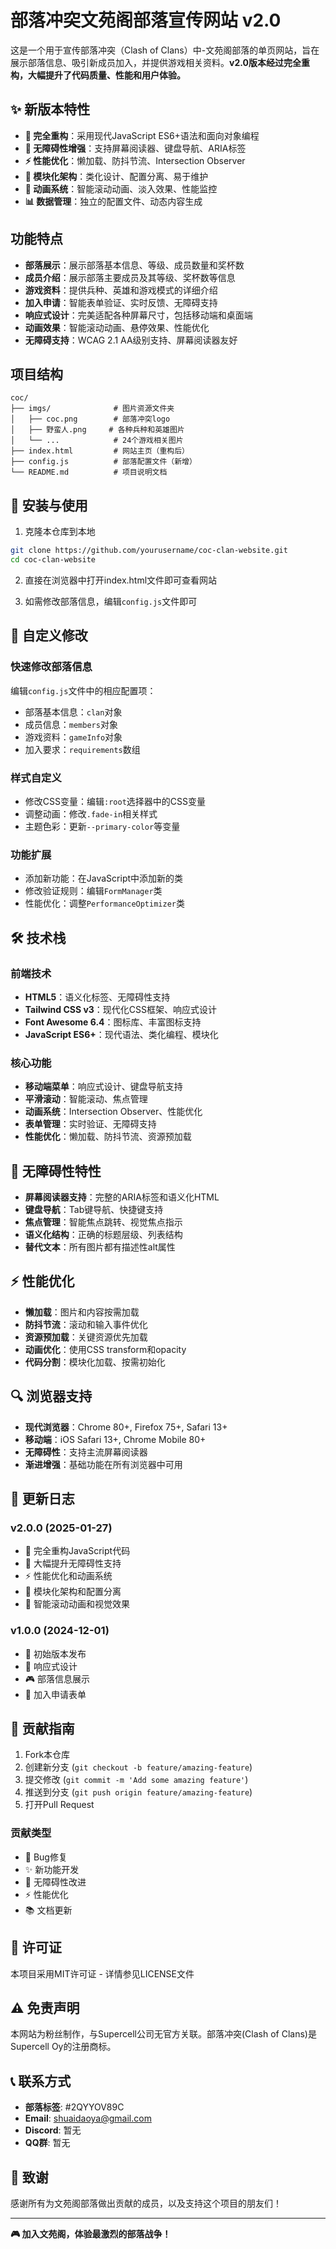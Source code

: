 # 部落冲突文苑阁部落宣传网站 v2.0

这是一个用于宣传部落冲突（Clash of Clans）中-文苑阁部落的单页网站，旨在展示部落信息、吸引新成员加入，并提供游戏相关资料。**v2.0版本经过完全重构，大幅提升了代码质量、性能和用户体验。**

## ✨ 新版本特性

- **🚀 完全重构**：采用现代JavaScript ES6+语法和面向对象编程
- **📱 无障碍性增强**：支持屏幕阅读器、键盘导航、ARIA标签
- **⚡ 性能优化**：懒加载、防抖节流、Intersection Observer
- **🔧 模块化架构**：类化设计、配置分离、易于维护
- **🎨 动画系统**：智能滚动动画、淡入效果、性能监控
- **📊 数据管理**：独立的配置文件、动态内容生成

## 功能特点

- **部落展示**：展示部落基本信息、等级、成员数量和奖杯数
- **成员介绍**：展示部落主要成员及其等级、奖杯数等信息
- **游戏资料**：提供兵种、英雄和游戏模式的详细介绍
- **加入申请**：智能表单验证、实时反馈、无障碍支持
- **响应式设计**：完美适配各种屏幕尺寸，包括移动端和桌面端
- **动画效果**：智能滚动动画、悬停效果、性能优化
- **无障碍支持**：WCAG 2.1 AA级别支持、屏幕阅读器友好

## 项目结构

```
coc/
├── imgs/              # 图片资源文件夹
│   ├── coc.png        # 部落冲突logo
│   ├── 野蛮人.png     # 各种兵种和英雄图片
│   └── ...            # 24个游戏相关图片
├── index.html         # 网站主页（重构后）
├── config.js          # 部落配置文件（新增）
└── README.md          # 项目说明文档
```

## 🚀 安装与使用

1. 克隆本仓库到本地
```bash
git clone https://github.com/yourusername/coc-clan-website.git
cd coc-clan-website
```

2. 直接在浏览器中打开index.html文件即可查看网站

3. 如需修改部落信息，编辑`config.js`文件即可

## 🔧 自定义修改

### 快速修改部落信息
编辑`config.js`文件中的相应配置项：
- 部落基本信息：`clan`对象
- 成员信息：`members`对象
- 游戏资料：`gameInfo`对象
- 加入要求：`requirements`数组

### 样式自定义
- 修改CSS变量：编辑`:root`选择器中的CSS变量
- 调整动画：修改`.fade-in`相关样式
- 主题色彩：更新`--primary-color`等变量

### 功能扩展
- 添加新功能：在JavaScript中添加新的类
- 修改验证规则：编辑`FormManager`类
- 性能优化：调整`PerformanceOptimizer`类

## 🛠️ 技术栈

### 前端技术
- **HTML5**：语义化标签、无障碍性支持
- **Tailwind CSS v3**：现代化CSS框架、响应式设计
- **Font Awesome 6.4**：图标库、丰富图标支持
- **JavaScript ES6+**：现代语法、类化编程、模块化

### 核心功能
- **移动端菜单**：响应式设计、键盘导航支持
- **平滑滚动**：智能滚动、焦点管理
- **动画系统**：Intersection Observer、性能优化
- **表单管理**：实时验证、无障碍支持
- **性能优化**：懒加载、防抖节流、资源预加载

## 📱 无障碍性特性

- **屏幕阅读器支持**：完整的ARIA标签和语义化HTML
- **键盘导航**：Tab键导航、快捷键支持
- **焦点管理**：智能焦点跳转、视觉焦点指示
- **语义化结构**：正确的标题层级、列表结构
- **替代文本**：所有图片都有描述性alt属性

## ⚡ 性能优化

- **懒加载**：图片和内容按需加载
- **防抖节流**：滚动和输入事件优化
- **资源预加载**：关键资源优先加载
- **动画优化**：使用CSS transform和opacity
- **代码分割**：模块化加载、按需初始化

## 🔍 浏览器支持

- **现代浏览器**：Chrome 80+, Firefox 75+, Safari 13+
- **移动端**：iOS Safari 13+, Chrome Mobile 80+
- **无障碍性**：支持主流屏幕阅读器
- **渐进增强**：基础功能在所有浏览器中可用

## 📝 更新日志

### v2.0.0 (2025-01-27)
- 🚀 完全重构JavaScript代码
- 📱 大幅提升无障碍性支持
- ⚡ 性能优化和动画系统
- 🔧 模块化架构和配置分离
- 🎨 智能滚动动画和视觉效果

### v1.0.0 (2024-12-01)
- 🎉 初始版本发布
- 📱 响应式设计
- 🎮 部落信息展示
- 📝 加入申请表单

## 🤝 贡献指南

1. Fork本仓库
2. 创建新分支 (`git checkout -b feature/amazing-feature`)
3. 提交修改 (`git commit -m 'Add some amazing feature'`)
4. 推送到分支 (`git push origin feature/amazing-feature`)
5. 打开Pull Request

### 贡献类型
- 🐛 Bug修复
- ✨ 新功能开发
- 📱 无障碍性改进
- ⚡ 性能优化
- 📚 文档更新

## 📄 许可证

本项目采用MIT许可证 - 详情参见LICENSE文件

## ⚠️ 免责声明

本网站为粉丝制作，与Supercell公司无官方关联。部落冲突(Clash of Clans)是Supercell Oy的注册商标。

## 📞 联系方式

- **部落标签**: #2QYYOV89C
- **Email**: shuaidaoya@gmail.com
- **Discord**: 暂无
- **QQ群**: 暂无

## 🌟 致谢

感谢所有为文苑阁部落做出贡献的成员，以及支持这个项目的朋友们！

---

**🎮 加入文苑阁，体验最激烈的部落战争！**